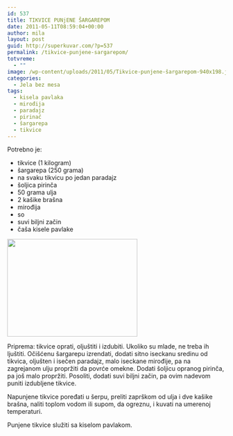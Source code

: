 ```yaml
---
id: 537
title: TIKVICE PUNjENE ŠARGAREPOM
date: 2011-05-11T08:59:04+00:00
author: mila
layout: post
guid: http://superkuvar.com/?p=537
permalink: /tikvice-punjene-sargarepom/
totvreme:
  - ""
image: /wp-content/uploads/2011/05/Tikvice-punjene-šargarepom-940x198.jpg
categories:
  - Jela bez mesa
tags:
  - kisela pavlaka
  - mirođija
  - paradajz
  - pirinač
  - šargarepa
  - tikvice
---
```

Potrebno je:

  * tikvice (1 kilogram)
  * šargarepa (250 grama)
  * na svaku tikvicu po jedan paradajz
  * šoljica pirinča
  * 50 grama ulja
  * 2 kašike brašna
  * mirođija
  * so
  * suvi biljni začin
  * čaša kisele pavlake

<img class="alignnone size-medium wp-image-2898" title="Tikvice punjene šargarepom" src="/wp-content/uploads/2011/05/Tikvice-punjene-šargarepom-300x225.jpg" alt="" width="300" height="225" /> 

Priprema: tikvice oprati, oljuštiti i izdubiti. Ukoliko su mlade, ne treba ih ljuštiti. Očišćenu šargarepu izrendati, dodati sitno iseckanu sredinu od tikvica, oljušten i isečen paradajz, malo iseckane mirođije, pa na zagrejanom ulju propržiti da povrće omekne. Dodati šoljicu opranog pirinča, pa još malo propržiti. Posoliti, dodati suvi biljni začin, pa ovim nadevom puniti izdubljene tikvice.

Napunjene tikvice poređati u šerpu, preliti zaprškom od ulja i dve kašike brašna, naliti toplom vodom ili supom, da ogreznu, i kuvati na umerenoj temperaturi.

Punjene tikvice služiti sa kiselom pavlakom.